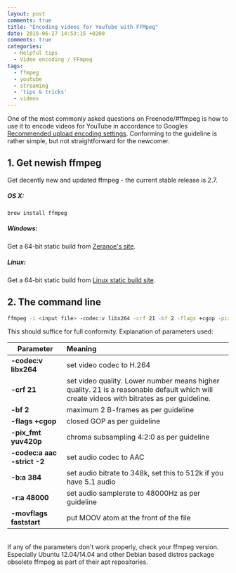 ```yaml
---
layout: post
comments: true
title: "Encoding videos for YouTube with FFMpeg"
date: 2015-06-27 14:53:15 +0200
comments: true
categories: 
  - Helpful tips
  - Video encoding / FFmpeg
tags:
  - ffmpeg
  - youtube
  - streaming
  - 'tips & tricks'
  - videos
---
```

One of the most commonly asked questions on Freenode/#ffmpeg is how to use it to encode videos for YouTube in accordance to Googles [Recommended upload encoding settings](https://support.google.com/youtube/answer/1722171?hl=en). Conforming to the guideline is rather simple, but not straightforward for the newcomer.

## 1. Get newish ffmpeg

Get decently new and updated ffmpeg - the current stable release is 2.7.

##### OS X:

`brew install ffmpeg`

##### Windows:

Get a 64-bit static build from [Zeranoe's site](http://ffmpeg.zeranoe.com/builds/).

##### Linux:

Get a 64-bit static build from [Linux static build site](http://johnvansickle.com/ffmpeg/).


## 2. The command line

```bash
ffmpeg -i <input file> -codec:v libx264 -crf 21 -bf 2 -flags +cgop -pix_fmt yuv420p -codec:a aac -strict -2 -b:a 384k -r:a 48000 -movflags faststart <output_name>.mp4
```

This should suffice for full conformity. Explanation of parameters used:

Parameter | Meaning
----------|:--------------
**-codec:v libx264** | set video codec to H.264
**-crf 21** | set video quality. Lower number means higher quality. 21 is a reasonable default which will create videos with bitrates as per guideline.
**-bf 2** | maximum 2 B-frames as per guideline
**-flags +cgop** | closed GOP as per guideline
**-pix_fmt yuv420p** | chroma subsampling 4:2:0 as per guideline
**-codec:a aac -strict -2** | set audio codec to AAC
**-b:a 384** | set audio bitrate to 348k, set this to 512k if you have 5.1 audio
**-r:a 48000** | set audio samplerate to 48000Hz as per guideline
**-movflags faststart** | put MOOV atom at the front of the file

<br />
If any of the parameters don't work properly, check your ffmpeg version. Especially Ubuntu 12.04/14.04 and other Debian based distros package obsolete ffmpeg as part of their apt repositories.
 
